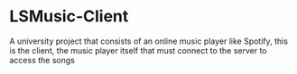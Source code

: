 # LSMusic-Client

A university project that consists of an online music player like Spotify, this is the client, the music player itself that must connect to the server to access the songs

